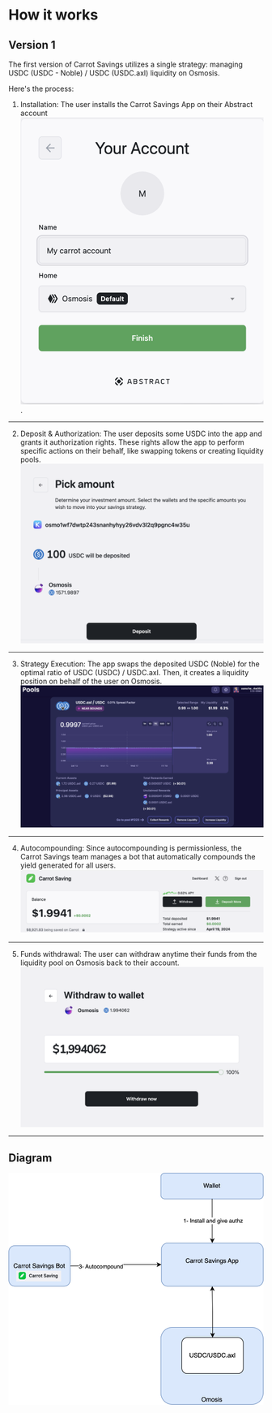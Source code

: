 # How it works

## Version 1

The first version of Carrot Savings utilizes a single strategy: managing USDC (USDC - Noble) / USDC (USDC.axl) liquidity on Osmosis.

Here's the process:

1. Installation: The user installs the Carrot Savings App on their Abstract account
   ![create account](create_account.png).

---

2. Deposit & Authorization: The user deposits some USDC into the app and grants it authorization rights. These rights allow the app to perform specific actions on their behalf, like swapping tokens or creating liquidity pools.
   ![deposit](deposit.png)

---

3. Strategy Execution: The app swaps the deposited USDC (Noble) for the optimal ratio of USDC (USDC) / USDC.axl. Then, it creates a liquidity position on behalf of the user on Osmosis.
   ![position](position_osmosis.png)

---

4. Autocompounding: Since autocompounding is permissionless, the Carrot Savings team manages a bot that automatically compounds the yield generated for all users.
   ![dashboard](dashboard.png)

---

5. Funds withdrawal: The user can withdraw anytime their funds from the liquidity pool on Osmosis back to their account.
   ![withdraw](withdraw.png)

---

## Diagram

![diagram](version_1.png)
